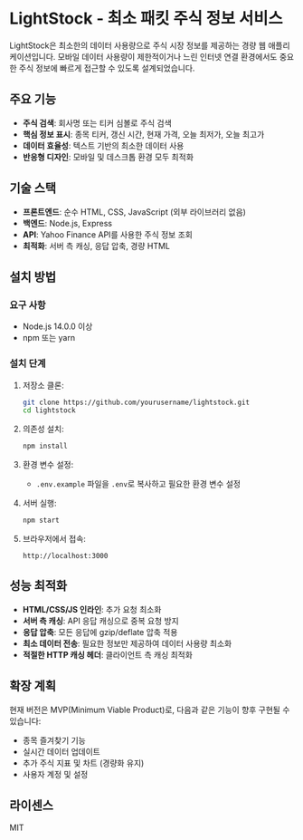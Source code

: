 # LightStock - 최소 패킷 주식 정보 서비스

LightStock은 최소한의 데이터 사용량으로 주식 시장 정보를 제공하는 경량 웹 애플리케이션입니다. 모바일 데이터 사용량이 제한적이거나 느린 인터넷 연결 환경에서도 중요한 주식 정보에 빠르게 접근할 수 있도록 설계되었습니다.

## 주요 기능

- **주식 검색**: 회사명 또는 티커 심볼로 주식 검색
- **핵심 정보 표시**: 종목 티커, 갱신 시간, 현재 가격, 오늘 최저가, 오늘 최고가
- **데이터 효율성**: 텍스트 기반의 최소한 데이터 사용
- **반응형 디자인**: 모바일 및 데스크톱 환경 모두 최적화

## 기술 스택

- **프론트엔드**: 순수 HTML, CSS, JavaScript (외부 라이브러리 없음)
- **백엔드**: Node.js, Express
- **API**: Yahoo Finance API를 사용한 주식 정보 조회
- **최적화**: 서버 측 캐싱, 응답 압축, 경량 HTML

## 설치 방법

### 요구 사항

- Node.js 14.0.0 이상
- npm 또는 yarn

### 설치 단계

1. 저장소 클론:
   ```bash
   git clone https://github.com/yourusername/lightstock.git
   cd lightstock
   ```

2. 의존성 설치:
   ```bash
   npm install
   ```

3. 환경 변수 설정:
   - `.env.example` 파일을 `.env`로 복사하고 필요한 환경 변수 설정

4. 서버 실행:
   ```bash
   npm start
   ```

5. 브라우저에서 접속:
   ```
   http://localhost:3000
   ```

## 성능 최적화

- **HTML/CSS/JS 인라인**: 추가 요청 최소화
- **서버 측 캐싱**: API 응답 캐싱으로 중복 요청 방지
- **응답 압축**: 모든 응답에 gzip/deflate 압축 적용
- **최소 데이터 전송**: 필요한 정보만 제공하여 데이터 사용량 최소화
- **적절한 HTTP 캐싱 헤더**: 클라이언트 측 캐싱 최적화

## 확장 계획

현재 버전은 MVP(Minimum Viable Product)로, 다음과 같은 기능이 향후 구현될 수 있습니다:

- 종목 즐겨찾기 기능
- 실시간 데이터 업데이트
- 추가 주식 지표 및 차트 (경량화 유지)
- 사용자 계정 및 설정

## 라이센스

MIT
